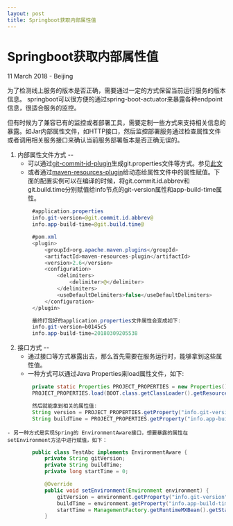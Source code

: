 ```yaml
---
layout: post
title: Springboot获取内部属性值
---
```


Springboot获取内部属性值
========================
11 March 2018 - Beijing

为了检测线上服务的版本是否正确，需要通过一定的方式保留当前运行服务的版本信息。
springboot可以很方便的通过spring-boot-actuator来暴露各种endpoint信息，很适合服务的监控。

但有时候为了兼容已有的监控或者部署工具，需要定制一些方式来支持相关信息的暴露。如Jar内部属性文件，如HTTP接口，然后监控部署服务通过检查属性文件或者调用相关服务接口来确认当前服务部署版本是否正确无误的。

1. 内部属性文件方式
--
    - 可以通过[git-commit-id-plugin](https://github.com/ktoso/maven-git-commit-id-plugin)生成git.properties文件等方式。参见[此文](http://qinguan.github.io/2018/03/11/Maven%E6%89%93%E5%8C%85%E4%BD%BF%E7%94%A8%E4%BB%A3%E7%A0%81%E7%89%88%E6%9C%AC%E5%8F%B7%E5%92%8C%E6%97%B6%E9%97%B4%E6%88%B3.html)
    - 或者通过[maven-resources-plugin](https://maven.apache.org/plugins/maven-resources-plugin/)给动态给属性文件中的属性赋值。下面的配置实例可以在编译的时候，将git.commit.id.abbrev和git.build.time分别赋值给info节点的git-version属性和app-build-time属性。

```Java
        #application.properties
        info.git-version=@git.commit.id.abbrev@
        info.app-build-time=@git.build.time@ 

        #pom.xml
        <plugin>
            <groupId>org.apache.maven.plugins</groupId>
            <artifactId>maven-resources-plugin</artifactId>
            <version>2.6</version>
            <configuration>
                <delimiters>
                    <delimiter>@</delimiter>
                </delimiters>
                <useDefaultDelimiters>false</useDefaultDelimiters>
            </configuration>
        </plugin>

        最终打包好的application.properties文件属性会变成如下:
        info.git-version=b0145c5
        info.app-build-time=20180309205538
```

2. 接口方式
--
    - 通过接口等方式暴露出去，那么首先需要在服务运行时，能够拿到这些属性值。
    - 一种方式可以通过Java Properties来load属性文件，如下:

```Java
        private static Properties PROJECT_PROPERTIES = new Properties();
        PROJECT_PROPERTIES.load(BOOT.class.getClassLoader().getResourceAsStream("application.properties"));

        然后就能拿到相关的属性值:
        String version = PROJECT_PROPERTIES.getProperty("info.git-version");
        String buildTime = PROJECT_PROPERTIES.getProperty("info.app-build-time");
```


    - 另一种方式是实现Spring的 EnvironmentAware接口，想要暴露的属性在setEnvironment方法中进行赋值，如下：


```Java
        public class TestAbc implements EnvironmentAware {
            private String gitVersion;
            private String buildTime;
            private long startTime = 0;

            @Override
            public void setEnvironment(Environment environment) {
                gitVersion = environment.getProperty("info.git-version");
                buildTime = environment.getProperty("info.app-build-time");
                startTime = ManagementFactory.getRuntimeMXBean().getStartTime();
            }
```

